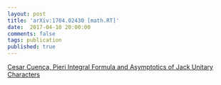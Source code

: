 ```yaml
---
layout: post
title: 'arXiv:1704.02430 [math.RT]'
date:  2017-04-10 20:00:00
comments: false
tags: publication
published: true
---
```


[Cesar Cuenca, Pieri Integral Formula and Asymptotics of Jack Unitary Characters](https://arxiv.org/abs/1704.02430)
